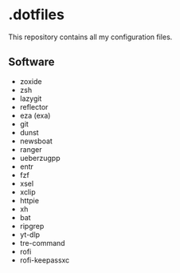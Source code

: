 # .dotfiles
This repository contains all my configuration files.

## Software

* zoxide
* zsh
* lazygit
* reflector
* eza (exa)
* git
* dunst
* newsboat
* ranger
* ueberzugpp
* entr
* fzf
* xsel
* xclip
* httpie
* xh
* bat
* ripgrep
* yt-dlp
* tre-command
* rofi
* rofi-keepassxc
